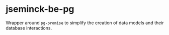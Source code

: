 # jseminck-be-pg

Wrapper around `pg-promise` to simplify the creation of data models and their database interactions.


